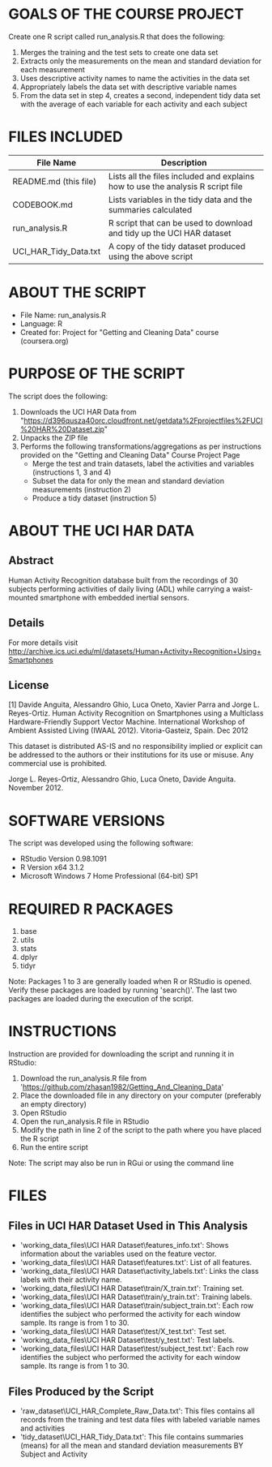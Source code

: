 GOALS OF THE COURSE PROJECT
===========================
Create one R script called run_analysis.R that does the following:

1. Merges the training and the test sets to create one data set
2. Extracts only the measurements on the mean and standard deviation for each measurement
3. Uses descriptive activity names to name the activities in the data set
4. Appropriately labels the data set with descriptive variable names
5. From the data set in step 4, creates a second, independent tidy data set with the average of each variable for each activity and each subject


FILES INCLUDED
==============
File Name                | Description
------------------------ | -------------------------------------------------------------------------------
README.md (this file)    | Lists all the files included and explains how to use the analysis R script file
CODEBOOK.md              | Lists variables in the tidy data and the summaries calculated
run_analysis.R           | R script that can be used to download and tidy up the UCI HAR dataset
UCI_HAR_Tidy_Data.txt    | A copy of the tidy dataset produced using the above script


ABOUT THE SCRIPT
================
- File Name: run_analysis.R
- Language: R
- Created for: Project for "Getting and Cleaning Data" course (coursera.org)


PURPOSE OF THE SCRIPT
=====================
The script does the following:

1. Downloads the UCI HAR Data from "https://d396qusza40orc.cloudfront.net/getdata%2Fprojectfiles%2FUCI%20HAR%20Dataset.zip"
2. Unpacks the ZIP file
3. Performs the following transformations/aggregations as per instructions provided on the "Getting and Cleaning Data" Course Project Page
	+ Merge the test and train datasets, label the activities and variables (instructions 1, 3 and 4)
	+ Subset the data for only the mean and standard deviation measurements (instruction 2)
	+ Produce a tidy dataset (instruction 5)


ABOUT THE UCI HAR DATA
======================

Abstract
--------
Human Activity Recognition database built from the recordings of 30 subjects performing activities of daily living (ADL) while carrying a waist-mounted smartphone with embedded inertial sensors.

Details
-------
For more details visit http://archive.ics.uci.edu/ml/datasets/Human+Activity+Recognition+Using+Smartphones

License
-------
[1] Davide Anguita, Alessandro Ghio, Luca Oneto, Xavier Parra and Jorge L. Reyes-Ortiz. Human Activity Recognition on Smartphones using a Multiclass Hardware-Friendly Support Vector Machine. International Workshop of Ambient Assisted Living (IWAAL 2012). Vitoria-Gasteiz, Spain. Dec 2012

This dataset is distributed AS-IS and no responsibility implied or explicit can be addressed to the authors or their institutions for its use or misuse. Any commercial use is prohibited.

Jorge L. Reyes-Ortiz, Alessandro Ghio, Luca Oneto, Davide Anguita. November 2012.


SOFTWARE VERSIONS
=================
The script was developed using the following software:

- RStudio Version 0.98.1091
- R Version x64 3.1.2
- Microsoft Windows 7 Home Professional (64-bit) SP1


REQUIRED R PACKAGES
===================
1) base
2) utils
3) stats
4) dplyr
5) tidyr

Note: Packages 1 to 3 are generally loaded when R or RStudio is opened. Verify these packages are loaded by running 'search()'. The last two packages are loaded during the execution of the script.


INSTRUCTIONS
============
Instruction are provided for downloading the script and running it in RStudio:
1. Download the run_analysis.R file from 'https://github.com/zhasan1982/Getting_And_Cleaning_Data' 
2. Place the downloaded file in any directory on your computer (preferably an empty directory)
3. Open RStudio
4. Open the run_analysis.R file in RStudio
5. Modify the path in line 2 of the script to the path where you have placed the R script
6. Run the entire script

Note: The script may also be run in RGui or using the command line


FILES
=====

Files in UCI HAR Dataset Used in This Analysis
----------------------------------------------
- 'working_data_files\UCI HAR Dataset\features_info.txt': Shows information about the variables used on the feature vector.
- 'working_data_files\UCI HAR Dataset\features.txt': List of all features.
- 'working_data_files\UCI HAR Dataset\activity_labels.txt': Links the class labels with their activity name.
- 'working_data_files\UCI HAR Dataset\train/X_train.txt': Training set.
- 'working_data_files\UCI HAR Dataset\train/y_train.txt': Training labels.
- 'working_data_files\UCI HAR Dataset\train/subject_train.txt': Each row identifies the subject who performed the activity for each window sample. Its range is from 1 to 30.
- 'working_data_files\UCI HAR Dataset\test/X_test.txt': Test set.
- 'working_data_files\UCI HAR Dataset\test/y_test.txt': Test labels.
- 'working_data_files\UCI HAR Dataset\test/subject_test.txt': Each row identifies the subject who performed the activity for each window sample. Its range is from 1 to 30.

Files Produced by the Script
----------------------------
- 'raw_dataset\UCI_HAR_Complete_Raw_Data.txt': This files contains all records from the training and test data files with labeled variable names and activities
- 'tidy_dataset\UCI_HAR_Tidy_Data.txt': This file contains summaries (means) for all the mean and standard deviation measurements BY Subject and Activity